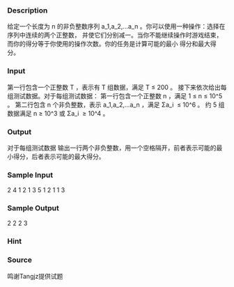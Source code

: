 
### Description
给定一个长度为 n 的非负整数序列 a_1,a_2,...a_n 。你可以使用一种操作：选择在序列中连续的两个正整数，
并使它们分别减一。当你不能继续操作时游戏结束，而你的得分等于你使用的操作次数。你的任务是计算可能的最小
得分和最大得分。

### Input
第一行包含一个正整数 T ，表示有 T 组数据，满足 T ≤ 200 。
接下来依次给出每组测试数据。对于每组测试数据：
第一行包含一个正整数 n ，满足 1 ≤ n ≤ 10^5   。
第二行包含 n 个非负整数，表示 a_1,a_2,...a_n ，满足 Σa_i  ≤ 10^6 。
约 5 组数据满足 n ≥ 10^3 或 Σa_i  ≥ 10^4 。

### Output
对于每组测试数据
输出一行两个非负整数，用一个空格隔开，前者表示可能的最小得分，后者表示可能的最大得分。


### Sample Input
2
4
1 2 1 3
5
1 2 1 1 3
### Sample Output
2 2
2 3
### Hint

### Source
鸣谢Tangjz提供试题